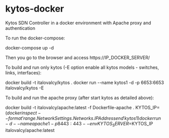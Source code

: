 # kytos-docker
Kytos SDN Controller in a docker environment with Apache proxy and authentication

To run the docker-compose:

   docker-compose up -d

Then you go to the browser and access https://IP_DOCKER_SERVER/

To build and run only kytos (-E option enable all kytos models - switches, links, interfaces):

   docker build -t italovalcy/kytos .
   docker run --name kytos1 -d -p 6653:6653 italovalcy/kytos -E

To build and run the apache proxy (after start kytos as detailed above):

   docker build -t italovalcy/apache:latest -f Dockerfile-apache .
   KYTOS_IP=$(docker inspect --format '{{range .NetworkSettings.Networks}}{{.IPAddress}}{{end}}' kytos1)
   docker run -d --name apache1 -p 8443:443 --env KYTOS_SERVER=$KYTOS_IP italovalcy/apache:latest
